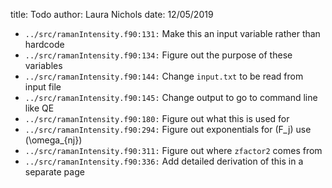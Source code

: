 title: Todo
author: Laura Nichols
date: 12/05/2019

* `../src/ramanIntensity.f90:131:` Make this an input variable rather than hardcode
* `../src/ramanIntensity.f90:134:` Figure out the purpose of these variables
* `../src/ramanIntensity.f90:144:` Change `input.txt` to be read from input file
* `../src/ramanIntensity.f90:145:` Change output to go to command line like QE
* `../src/ramanIntensity.f90:180:` Figure out what this is used for
* `../src/ramanIntensity.f90:294:` Figure out exponentials for \(F_j\) use \(\omega_{nj}\)
* `../src/ramanIntensity.f90:311:` Figure out where `zfactor2` comes from
* `../src/ramanIntensity.f90:336:` Add detailed derivation of this in a separate page
